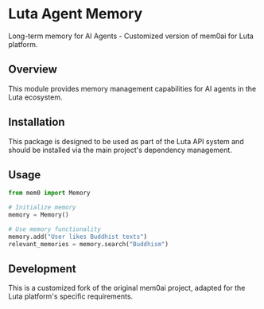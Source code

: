 # Luta Agent Memory

Long-term memory for AI Agents - Customized version of mem0ai for Luta platform.

## Overview

This module provides memory management capabilities for AI agents in the Luta ecosystem.

## Installation

This package is designed to be used as part of the Luta API system and should be installed via the main project's dependency management.

## Usage

```python
from mem0 import Memory

# Initialize memory
memory = Memory()

# Use memory functionality
memory.add("User likes Buddhist texts")
relevant_memories = memory.search("Buddhism")
```

## Development

This is a customized fork of the original mem0ai project, adapted for the Luta platform's specific requirements.